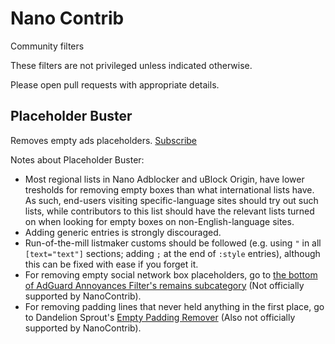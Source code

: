 # Nano Contrib

Community filters

These filters are not privileged unless indicated otherwise.

Please open pull requests with appropriate details.

## Placeholder Buster

Removes empty ads placeholders. [Subscribe](https://subscribe.adblockplus.org/?location=https%3A%2F%2Fgitcdn.xyz%2Frepo%2FNanoAdblockerLab%2FNanoContrib%2Fmaster%2Fdist%2Fplaceholder-buster.txt&title=Nano%20Contrib%20Filters%20-%20Placeholder%20Buster)

Notes about Placeholder Buster:

* Most regional lists in Nano Adblocker and uBlock Origin, have lower tresholds for removing empty boxes than what international lists have. As such, end-users visiting specific-language sites should try out such lists, while contributors to this list should have the relevant lists turned on when looking for empty boxes on non-English-language sites.
* Adding generic entries is strongly discouraged.
* Run-of-the-mill listmaker customs should be followed (e.g. using `"` in all `[text="text"]` sections; adding `;` at the end of `:style` entries), although this can be fixed with ease if you forget it.
* For removing empty social network box placeholders, go to [the bottom of AdGuard Annoyances Filter's remains subcategory](https://github.com/AdguardTeam/AdguardFilters/blob/master/AnnoyancesFilter/sections/remains.txt) (Not officially supported by NanoContrib).
* For removing padding lines that never held anything in the first place, go to Dandelion Sprout's [Empty Padding Remover](https://github.com/DandelionSprout/adfilt/blob/master/EmptyPaddingRemover.txt) (Also not officially supported by NanoContrib).
